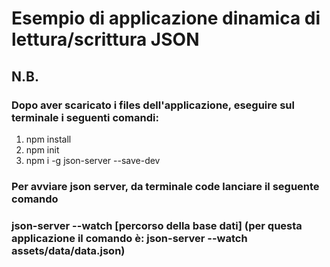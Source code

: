 # Esempio di applicazione dinamica di lettura/scrittura JSON

## N.B.
### Dopo aver scaricato i files dell'applicazione, eseguire sul terminale i seguenti comandi:
1. npm install
2. npm init
3. npm i -g json-server --save-dev
 
### Per avviare json server, da terminale code lanciare il seguente comando
### json-server --watch [percorso della base dati] (per questa applicazione il comando è: json-server --watch assets/data/data.json)